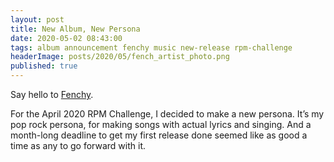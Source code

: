 ```yaml
---
layout: post
title: New Album, New Persona
date: 2020-05-02 08:43:00
tags: album announcement fenchy music new-release rpm-challenge
headerImage: posts/2020/05/fench_artist_photo.png
published: true
---
```


Say hello to [Fenchy](https://fenchy.bandcamp.com/releases).

For the April 2020 RPM Challenge, I decided to make a new persona. It&#8217;s my pop rock persona, for making songs with actual lyrics and singing. And a month-long deadline to get my first release done seemed like as good a time as any to go forward with it.

<!--more-->
